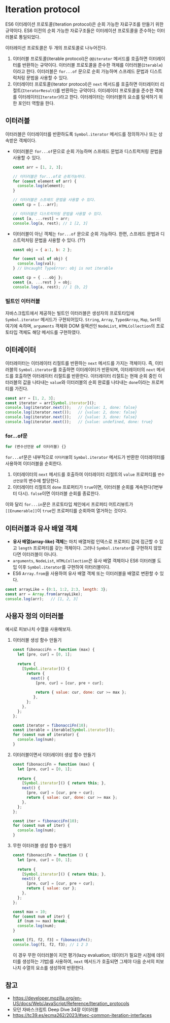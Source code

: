 # Iteration protocol

ES6 이터레이션 프로토콜(Iteration protocol)은 순회 가능한 자료구조를 만들기 위한 규약이다. ES6 이전의 순회 가능한 자료구조들은 이터레이션 프로토콜을 준수하는 이터러블로 통일되었다. 

이터레이션 프로토콜은 두 개의 프로토콜로 나누어진다.

1. 이터러블 프로토콜(iterable protocol)은 `@@iterator` 메서드를 호출하면 이터레이터를 반환하는 규약이다. 이터러블 프로토콜을 준수한 객체를 이터러블(`Iterable`)이라고 한다. 이터러블은 `for...of` 문으로 순회 가능하며 스프레드 문법과 디스트럭처링 문법을 사용할 수 있다.
2. 이터레이터 프로토콜(iterator protocol)은 `next` 메서드를 호출하면 이터레이터 리절트(`IteratorResult`)를 반환하는 규약이다. 이터레이터 프로토콜을 준수한 객체를 이터레이터(`Iterator`)라고 한다. 이터레이터는 이터러블의 요소를 탐색하기 위한 포인터 역할을 한다.

## 이터러블

이터러블은 이터레이터를 반환하도록 `Symbol.iterator` 메서드를 정의하거나 또는 상속받은 객체이다.

- 이터러블은 `for...of`문으로 순회 가능하며 스프레드 문법과 디스트럭처링 문법을 사용할 수 있다. 
  ```javascript
  const arr = [1, 2, 3];
  
  // 이터러블은 for...of로 순회가능하다.
  for (const element of arr) {
    console.log(element);
  }
  
  // 이터러블은 스프레드 문법을 사용할 수 있다.
  const cp = [...arr];
  
  // 이터러블은 디스트럭처링 문법을 사용할 수 있다.
  const [a, ...rest] = arr;
  console.log(a, rest);	// 1 [2, 3]
  ```

- 이터러블이 아닌 객체는 `for...of` 문으로 순회 가능하다. 한편, 스프레드 문법과 디스트럭처링 문법을 사용할 수 있다. (??)
  ```javascript
  const obj = { a:1, b: 2 };
  
  for (const val of obj) {
    console.log(val);
  }	// Uncaught TypeError: obj is not iterable
  
  const cp = { ...obj };
  const {a, ...rest } = obj;
  console.log(a, rest); // 1 {b, 2}

### 빌트인 이터러블

자바스크립트에서 제공하는 빌트인 이터러블은 생성자의 프로토타입에 `Symbol.iterator` 메서드가 구현되어있다. `String`, `Array`, `TypedArray`, `Map`, `Set`이 여기에 속하며, `arguments` 객체와 DOM 컬렉션인 `NodeList`, `HTMLCollection`의 프로토타입 객체도 해당 메서드를 구현하였다.

## 이터레이터

이터레이터는 이터레이터 리절트를 반환하는 `next` 메서드를 가지는 객체이다. 즉, 이터러블의 `Symbol.iterator`를 호출하면 이터레이터가 반환되며, 이터레이터의 `next` 메서드를 호출하면 이터레이터 리절트를 반환한다. 이터레이터 리절트는 현재 순회 중인 이터러블의 값을 나타내는 `value`와 이터러블의 순회 완료를 나타내는 `done`이라는 프로퍼티를 가진다.

```javascript
const arr = [1, 2, 3];
const iterator = arr[Symbol.iterator]();
console.log(iterator.next());	// {value: 1, done: false}
console.log(iterator.next());	// {value: 2, done: false}
console.log(iterator.next());	// {value: 3, done: false}
console.log(iterator.next());	// {value: undefined, done: true}
```

### for...of문

```javascript
for (변수선언문 of 이터러블) {}
```

`for...of`문은 내부적으로 `이터러블`의 `Symbol.iterator` 메서드가 반환한 이터레이터를 사용하여 이터러블을 순회한다.

1. 이터레이터의 `next` 메서드를 호출하여 이터레이터 리절트의 `value` 프로퍼티를 `변수선언문`의 변수에 할당한다.
2. 이터레이터 리절트의 `done` 프로퍼티가 `true`이면, 이터러블 순회를 계속한다(1번부터 다시). `false`이면 이터러블 순회를 종료한다.

이와 달리 `for...in`문은 프로토타입 체인에서 프로퍼티 어트리뷰트가 `[[Enumerable]]`이 `true`인 프로퍼티를 순회하여 열거하는 것이다.

## 이터러블과 유사 배열 객체

- **유사 배열(array-like) 객체**는 마치 배열처럼 인덱스로 프로퍼티 값에 접근할 수 있고 `length` 프로퍼티를 갖는 객체이다. 그러나 `Symbol.iterator`를 구현하지 않았다면 이터러블이 아니다.
- `arguments`, `NodeList`, `HTMLCollection`은 유사 배열 객체이나 ES6 이터러블 도입 이후 `Symbol.iterator`를 구현하여 이터러블이다.
- ES6 `Array.from`을 사용하여 유사 배열 객체 또는 이터러블을 배열로 변환할 수 있다.

```javascript
const arrayLike = {0:1, 1:2, 2:3, length: 3};
const arr = Array.from(arrayLike);
console.log(arr);	// [1, 2, 3]
```

## 사용자 정의 이터러블

예시로 피보나치 수열을 사용해보자.

1. 이터러블 생성 함수 만들기
   ```javascript
   const fibonacciFn = function (max) {
     let [pre, cur] = [0, 1];
     
     return {
       [Symbol.iterator]() {
         return {
           next() {
             [pre, cur] = [cur, pre + cur];
             
             return { value: cur, done: cur >= max };
         	},
         };
       },
     };
   };
   
   const iterator = fibonacciFn(10);
   const iterable = iterable[Symbol.iterator]();
   for (const num of iterator) {
     console.log(num);
   }
   ```

2. 이터러블이면서 이터레이터 생성 함수 만들기
   ```javascript
   const fibonacciFn = function (max) {
     let [pre, cur] = [0, 1];
     
     return {
       [Symbol.iterator]() { return this; },
       next() {
         [pre, cur] = [cur, pre + cur];
         return { value: cur, done: cur >= max };
       },
     };
   };
   
   const iter = fibonacciFn(10);
   for (const num of iter) {
     console.log(num);
   }
   ```

3. 무한 이터러블 생성 함수 만들기
   ```javascript
   const fibonacciFn = function () {
     let [pre, cur] = [0, 1];
     
     return {
       [Symbol.iterator]() { return this; },
       next() {
         [pre, cur] = [cur, pre + cur];
         return { value: cur };
       },
     };
   };
   
   const max = 10;
   for (const num of iter) {
     if (num >= max) break;
     console.log(num);
   }
   
   const [f1, f2, f3] = fibonacciFn();
   console.log(f1, f2, f3);	// 1 2 3
   ```

   이 경우 무한 이터러블이 지연 평가(lazy evaluation; 데이터가 필요한 시점에 데이터를 생성하는 기법)를 사용하여, `next` 메서드가 호출되면 그제야 다음 순서의 피보나치 수열의 요소를 생성하여 반환한다.



## 참고

- https://developer.mozilla.org/en-US/docs/Web/JavaScript/Reference/Iteration_protocols
- 모던 자바스크립트 Deep Dive 34장 이터러블
- https://tc39.es/ecma262/2023/#sec-common-iteration-interfaces